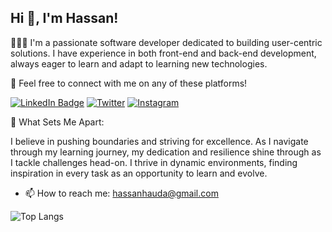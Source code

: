 ## Hi 👋, I'm Hassan!

👨🏾‍💻 I'm a passionate software developer dedicated to building user-centric solutions. I have experience in both front-end and back-end development, always eager to learn and adapt to learning new technologies.

💬 Feel free to connect with me on any of these platforms!

[![LinkedIn Badge](https://img.shields.io/badge/linkedin-%230077B5.svg?style=for-the-badge&logo=linkedin&logoColor=white)](https://www.linkedin.com/in/hassan-umar-hassan/)
[![Twitter](https://img.shields.io/badge/Twitter-%23000000.svg?style=for-the-badge&logo=X&logoColor=white)](https://www.twitter.com/@nabeelhassan_)
[![Instagram](https://img.shields.io/badge/Instagram-%23E4405F.svg?style=for-the-badge&logo=Instagram&logoColor=white)](https://www.instagram.com/_nabeelhassan/)

🌱 What Sets Me Apart:

I believe in pushing boundaries and striving for excellence. As I navigate through my learning journey, my dedication and resilience shine through as I tackle challenges head-on. I thrive in dynamic environments, finding inspiration in every task as an opportunity to learn and evolve.

- 📫 How to reach me: hassanhauda@gmail.com

![Top Langs](https://github-readme-stats.vercel.app/api/top-langs/?username=NabsCodes&layout=compact)

